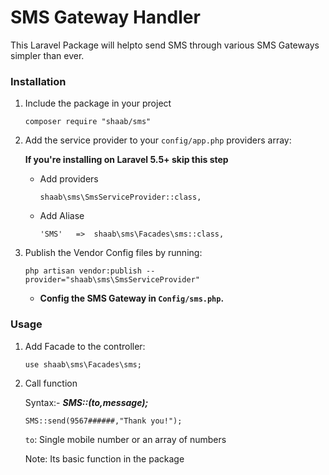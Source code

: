 # SMS Gateway Handler

This Laravel Package will helpto  send SMS through various SMS Gateways simpler than ever.


### Installation


1. Include the package in your project

    ```
    composer require "shaab/sms"
    ```

2. Add the service provider to your `config/app.php` providers array:

    **If you're installing on Laravel 5.5+ skip this step**

    * Add providers
        ```
        shaab\sms\SmsServiceProvider::class,
        ```
    * Add Aliase
        ```
        'SMS'   =>  shaab\sms\Facades\sms::class,
        ```
3. Publish the Vendor Config files by running:

    ```
    php artisan vendor:publish --provider="shaab\sms\SmsServiceProvider"
    ```

    * **Config the SMS Gateway in `Config/sms.php`.**

### Usage

1.  Add Facade to the controller:

    ```
    use shaab\sms\Facades\sms;
    ```
2. Call function

    Syntax:- ***SMS::($to,$message);***

    ```
    SMS::send(9567######,"Thank you!");
    ```


    `to`: Single mobile number or an array of numbers

    Note: Its basic function in the package




